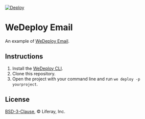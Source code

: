 [![Deploy](https://cdn.wedeploy.com/images/deploy.svg)](https://console.wedeploy.com/deploy?repo=https://github.com/wedeploy-examples/email-web-example)

# WeDeploy Email

An example of [WeDeploy Email](https://wedeploy.com/docs/email/).

## Instructions

1. Install the [WeDeploy CLI](https://wedeploy.com/docs/intro/using-the-command-line/).
2. Clone this repository.
3. Open the project with your command line and run `we deploy -p yourproject`.

## License

[BSD-3-Clause](./LICENSE.md), © Liferay, Inc.
